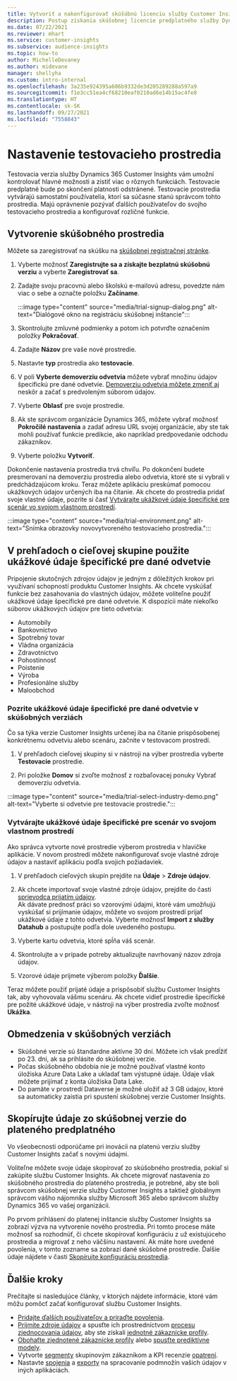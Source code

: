 ```yaml
---
title: Vytvoriť a nakonfigurovať skúšúbnú licenciu služby Customer Insights
description: Postup získania skúšobnej licencie predplatného služby Dynamics 365 Customer Insights a jej konfigurácie.
ms.date: 07/22/2021
ms.reviewer: mhart
ms.service: customer-insights
ms.subservice: audience-insights
ms.topic: how-to
author: MichelleDevaney
ms.author: midevane
manager: shellyha
ms.custom: intro-internal
ms.openlocfilehash: 3a235e924395a606b9332de3d205289288a597a9
ms.sourcegitcommit: f1e3cc51ea4cf68210eaf0210ad6e14b15ac4fe8
ms.translationtype: HT
ms.contentlocale: sk-SK
ms.lasthandoff: 09/27/2021
ms.locfileid: "7558843"
---
```

# <a name="set-up-a-trial-environment"></a>Nastavenie testovacieho prostredia 

Testovacia verzia služby Dynamics 365 Customer Insights vám umožní kontrolovať hlavné možnosti a zistiť viac o rôznych funkciách. Testovacie predplatné bude po skončení platnosti odstránené. Testovacie prostredia vytvárajú samostatní používatelia, ktorí sa súčasne stanú správcom tohto prostredia. Majú oprávnenie pozývať ďalších používateľov do svojho testovacieho prostredia a konfigurovať rozličné funkcie.

## <a name="create-a-trial-environment"></a>Vytvorenie skúšobného prostredia

Môžete sa zaregistrovať na skúšku na [skúšobnej registračnej stránke](https://dynamics.microsoft.com/get-started/free-trial/?appname=customerinsights). 

1. Vyberte možnosť **Zaregistrujte sa a získajte bezplatnú skúšobnú verziu** a vyberte **Zaregistrovať sa**.

1. Zadajte svoju pracovnú alebo školskú e-mailovú adresu, povedzte nám viac o sebe a označte položku **Začíname**.

   :::image type="content" source="media/trial-signup-dialog.png" alt-text="Dialógové okno na registráciu skúšobnej inštancie":::

1. Skontrolujte zmluvné podmienky a potom ich potvrďte označením položky **Pokračovať**.

1. Zadajte **Názov** pre vaše nové prostredie. 

1. Nastavte **typ** prostredia ako **testovacie**.

1. V poli **Vyberte demoverziu odvetvia** môžete vybrať množinu údajov špecifickú pre dané odvetvie. [Demoverziu odvetvia môžete zmeniť aj](#use-industry-specific-demo-data-sets-in-audience-insights) neskôr a začať s predvoleným súborom údajov.

1. Vyberte **Oblasť** pre svoje prostredie.

1. Ak ste správcom organizácie Dynamics 365, môžete vybrať možnosť **Pokročilé nastavenia** a zadať adresu URL svojej organizácie, aby ste tak mohli používať funkcie predikcie, ako napríklad predpovedanie odchodu zákazníkov. 

1. Vyberte položku **Vytvoriť**. 

Dokončenie nastavenia prostredia trvá chvíľu. Po dokončení budete presmerovaní na demoverziu prostredia alebo odvetvia, ktoré ste si vybrali v predchádzajúcom kroku. Teraz môžete aplikáciu preskúmať pomocou ukážkových údajov určených iba na čítanie. Ak chcete do prostredia pridať svoje vlastné údaje, pozrite si časť [Vytvárajte ukážkové údaje špecifické pre scenár vo svojom vlastnom prostredí](#create-scenario-specific-demo-data-in-your-own-environment).

:::image type="content" source="media/trial-environment.png" alt-text="Snímka obrazovky novovytvoreného testovacieho prostredia.":::

## <a name="use-industry-specific-demo-data-sets-in-audience-insights"></a>V prehľadoch o cieľovej skupine použite ukážkové údaje špecifické pre dané odvetvie

Pripojenie skutočných zdrojov údajov je jedným z dôležitých krokov pri využívaní schopností produktu Customer Insights. Ak chcete vyskúšať funkcie bez zasahovania do vlastných údajov, môžete voliteľne použiť ukážkové údaje špecifické pre dané odvetvie. K dispozícii máte niekoľko súborov ukážkových údajov pre tieto odvetvia: 

-   Automobily
-   Bankovníctvo
-   Spotrebný tovar
-   Vládna organizácia
-   Zdravotníctvo
-   Pohostinnosť
-   Poistenie
-   Výroba
-   Profesionálne služby
-   Maloobchod

### <a name="see-industry-specific-demo-data-in-trials"></a>Pozrite ukážkové údaje špecifické pre dané odvetvie v skúšobných verziách

Čo sa týka verzie Customer Insights určenej iba na čítanie prispôsobenej konkrétnemu odvetviu alebo scenáru, začnite v testovacom prostredí. 
 
1.  V prehľadoch cieľovej skupiny si v nástroji na výber prostredia vyberte **Testovacie** prostredie.

2.  Pri položke **Domov** si zvoľte možnosť z rozbaľovacej ponuky Vybrať demoverziu odvetvia.

:::image type="content" source="media/trial-select-industry-demo.png" alt-text="Vyberte si odvetvie pre testovacie prostredie.":::

### <a name="create-scenario-specific-demo-data-in-your-own-environment"></a>Vytvárajte ukážkové údaje špecifické pre scenár vo svojom vlastnom prostredí

Ako správca vytvorte nové prostredie výberom prostredia v hlavičke aplikácie. V novom prostredí môžete nakonfigurovať svoje vlastné zdroje údajov a nastaviť aplikáciu podľa svojich požiadaviek. 

1.  V prehľadoch cieľových skupín prejdite na **Údaje** > **Zdroje údajov**.

2.  Ak chcete importovať svoje vlastné zdroje údajov, prejdite do časti [sprievodca prijatím údajov](data-sources.md).     
   Ak dávate prednosť práci so vzorovými údajmi, ktoré vám umožňujú vyskúšať si prijímanie údajov, môžete vo svojom prostredí prijať ukážkové údaje z tohto odvetvia. Vyberte možnosť **Import z služby Datahub** a postupujte podľa dole uvedeného postupu.

3.  Vyberte kartu odvetvia, ktoré spĺňa váš scenár. 

4.  Skontrolujte a v prípade potreby aktualizujte navrhovaný názov zdroja údajov. 

5.  Vzorové údaje prijmete výberom položky **Ďalšie**. 

Teraz môžete použiť prijaté údaje a prispôsobiť službu Customer Insights tak, aby vyhovovala vášmu scenáru. Ak chcete vidieť prostredie špecifické pre požité ukážkové údaje, v nástroji na výber prostredia zvoľte možnosť **<Industry>Ukážka**.

## <a name="limitations-in-trials"></a>Obmedzenia v skúšobných verziách

- Skúšobné verzie sú štandardne aktívne 30 dní. Môžete ich však predĺžiť po 23. dni, ak sa prihlásite do skúšobnej verzie.
- Počas skúšobného obdobia nie je možné používať vlastné konto úložiska Azure Data Lake a ukladať tam výstupné údaje. Údaje však môžete prijímať z konta úložiska Data Lake.
- Do pamäte v prostredí Dataverse je možné uložiť až 3 GB údajov, ktoré sa automaticky zaistia pri spustení skúšobnej verzie Customer Insights.

## <a name="copy-data-from-a-trial-to-a-paid-subscription"></a>Skopírujte údaje zo skúšobnej verzie do plateného predplatného

Vo všeobecnosti odporúčame pri inovácii na platenú verziu služby Customer Insights začať s novými údajmi. 

Voliteľne môžete svoje údaje skopírovať zo skúšobného prostredia, pokiaľ si zakúpite službu Customer Insights. Ak chcete migrovať nastavenia zo skúšobného prostredia do plateného prostredia, je potrebné, aby ste boli správcom skúšobnej verzie služby Customer Insights a taktiež globálnym správcom vášho nájomníka služby Microsoft 365 alebo správcom služby Dynamics 365 vo vašej organizácii. 

Po prvom prihlásení do platenej inštancie služby Customer Insights sa zobrazí výzva na vytvorenie nového prostredia. Pri tomto procese máte možnosť sa rozhodnúť, či chcete skopírovať konfiguráciu z už existujúceho prostredia a migrovať z neho väčšinu nastavení. Ak máte hore uvedené povolenia, v tomto zozname sa zobrazí dané skúšobné prostredie. Ďalšie údaje nájdete v časti [Skopírujte konfiguráciu prostredia](manage-environments.md#copy-the-environment-configuration).

## <a name="next-steps"></a>Ďalšie kroky

Prečítajte si nasledujúce články, v ktorých nájdete informácie, ktoré vám môžu pomôcť začať konfigurovať službu Customer Insights. 

- [Pridajte ďalších používateľov a priraďte povolenia](permissions.md).
- [Prijmite zdroje údajov](data-sources.md) a spusťte ich prostredníctvom [procesu zjednocovania údajov](data-unification.md), aby ste získali [jednotné zákaznícke profily](customer-profiles.md).
- [Obohaťte zjednotené zákaznícke profily](enrichment-hub.md) alebo [spusťte prediktívne modely](predictions-overview.md).
- Vytvorte [segmenty](segments.md) skupinovým zákazníkom a KPI recenzie [opatrení](measures.md).
- Nastavte [spojenia](connections.md) a [exporty](export-destinations.md) na spracovanie podmnožín vašich údajov v iných aplikáciách.
